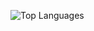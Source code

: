 


![Top Languages](https://github-readme-stats.vercel.app/api/top-langs/?username=namduongit&layout=compact)







